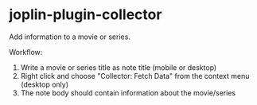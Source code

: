 # joplin-plugin-collector

Add information to a movie or series.

Workflow:

1. Write a movie or series title as note title (mobile or desktop)
2. Right click and choose "Collector: Fetch Data" from the context menu (desktop only)
3. The note body should contain information about the movie/series
